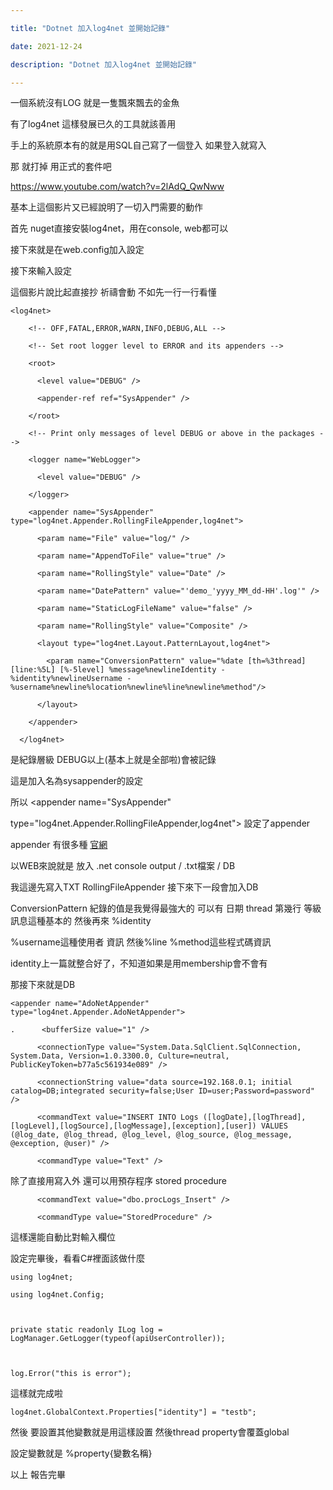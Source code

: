 ```yaml
---

title: "Dotnet 加入log4net 並開始記錄"

date: 2021-12-24

description: "Dotnet 加入log4net 並開始記錄"

---
```




一個系統沒有LOG 就是一隻飄來飄去的金魚



有了log4net 這樣發展已久的工具就該善用



手上的系統原本有的就是用SQL自己寫了一個登入 如果登入就寫入



那 就打掉 用正式的套件吧



https://www.youtube.com/watch?v=2lAdQ_QwNww



基本上這個影片又已經說明了一切入門需要的動作



首先 nuget直接安裝log4net，用在console, web都可以



接下來就是在web.config加入設定



接下來輸入設定



這個影片說比起直接抄 祈禱會動 不如先一行一行看懂



    

    

    <log4net>

        <!-- OFF,FATAL,ERROR,WARN,INFO,DEBUG,ALL -->

        <!-- Set root logger level to ERROR and its appenders -->

        <root>

          <level value="DEBUG" />

          <appender-ref ref="SysAppender" />

        </root>

        <!-- Print only messages of level DEBUG or above in the packages -->

        <logger name="WebLogger">

          <level value="DEBUG" />

        </logger>

        <appender name="SysAppender" type="log4net.Appender.RollingFileAppender,log4net">

          <param name="File" value="log/" />

          <param name="AppendToFile" value="true" />

          <param name="RollingStyle" value="Date" />

          <param name="DatePattern" value="'demo_'yyyy_MM_dd-HH'.log'" />

          <param name="StaticLogFileName" value="false" />

          <param name="RollingStyle" value="Composite" />

          <layout type="log4net.Layout.PatternLayout,log4net">

            <param name="ConversionPattern" value="%date [th=%3thread] [line:%5L] [%-5level] %message%newlineIdentity - %identity%newlineUsername - %username%newline%location%newline%line%newline%method"/>

          </layout>

        </appender> 

      </log4net>



<level value="DEBUG" /> 是紀錄層級 DEBUG以上(基本上就是全部啦)會被記錄



<appender-ref ref="SysAppender" /> 這是加入名為sysappender的設定



所以 <appender name="SysAppender"

type="log4net.Appender.RollingFileAppender,log4net"> 設定了appender



appender 有很多種 [官網](https://logging.apache.org/log4net/release/features.html)



以WEB來說就是 放入 .net console output / .txt檔案 / DB



我這邊先寫入TXT RollingFileAppender 接下來下一段會加入DB



ConversionPattern 紀錄的值是我覺得最強大的 可以有 日期 thread 第幾行 等級 訊息這種基本的 然後再來 %identity

%username這種使用者 資訊 然後%line %method這些程式碼資訊



identity上一篇就整合好了，不知道如果是用membership會不會有



那接下來就是DB



    

    

    <appender name="AdoNetAppender" type="log4net.Appender.AdoNetAppender">

    .      <bufferSize value="1" />

          <connectionType value="System.Data.SqlClient.SqlConnection, System.Data, Version=1.0.3300.0, Culture=neutral, PublicKeyToken=b77a5c561934e089" />

          <connectionString value="data source=192.168.0.1; initial catalog=DB;integrated security=false;User ID=user;Password=password" />

          <commandText value="INSERT INTO Logs ([logDate],[logThread],[logLevel],[logSource],[logMessage],[exception],[user]) VALUES (@log_date, @log_thread, @log_level, @log_source, @log_message, @exception, @user)" />

          <commandType value="Text" />



除了直接用寫入外 還可以用預存程序 stored procedure



    

    

          <commandText value="dbo.procLogs_Insert" />

          <commandType value="StoredProcedure" />



這樣還能自動比對輸入欄位



設定完畢後，看看C#裡面該做什麼



    

    

    using log4net;

    using log4net.Config;

    

    private static readonly ILog log = LogManager.GetLogger(typeof(apiUserController));

    

    log.Error("this is error");



這樣就完成啦



    

    

    log4net.GlobalContext.Properties["identity"] = "testb";



然後 要設置其他變數就是用這樣設置 然後thread property會覆蓋global



設定變數就是 %property{變數名稱}



以上 報告完畢



